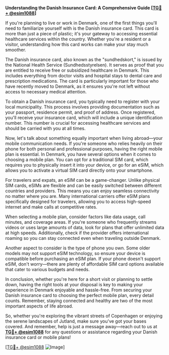**Understanding the Danish Insurance Card: A Comprehensive Guide [[TG💪+ @esim1088](https://t.me/s/esim1088)]**

If you're planning to live or work in Denmark, one of the first things you'll need to familiarize yourself with is the Danish insurance card. This card is more than just a piece of plastic; it's your gateway to accessing essential healthcare services within the country. Whether you're a resident or a visitor, understanding how this card works can make your stay much smoother.

The Danish insurance card, also known as the "sundhedskort," is issued by the National Health Service (Sundhedsstyrelsen). It serves as proof that you are entitled to receive free or subsidized healthcare in Denmark. This includes everything from doctor visits and hospital stays to dental care and prescription medications. The card is particularly important for those who have recently moved to Denmark, as it ensures you're not left without access to necessary medical attention.

To obtain a Danish insurance card, you typically need to register with your local municipality. This process involves providing documentation such as your passport, residence permit, and proof of address. Once registered, you'll receive your insurance card, which will include a unique identification number. This number is crucial for accessing healthcare services and should be carried with you at all times.

Now, let's talk about something equally important when living abroad—your mobile communication needs. If you're someone who relies heavily on their phone for both personal and professional purposes, having the right mobile plan is essential. In Denmark, you have several options when it comes to choosing a mobile plan. You can opt for a traditional SIM card, which requires you to physically insert it into your device, or go for an eSIM, which allows you to activate a virtual SIM card directly onto your smartphone.

For travelers and expats, an eSIM can be a game-changer. Unlike physical SIM cards, eSIMs are flexible and can be easily switched between different countries and providers. This means you can enjoy seamless connectivity no matter where you are. Many international carriers offer eSIM plans specifically designed for travelers, allowing you to access high-speed internet and make calls at competitive rates.

When selecting a mobile plan, consider factors like data usage, call minutes, and coverage areas. If you're someone who frequently streams videos or uses large amounts of data, look for plans that offer unlimited data at high speeds. Additionally, check if the provider offers international roaming so you can stay connected even when traveling outside Denmark.

Another aspect to consider is the type of phone you own. Some older models may not support eSIM technology, so ensure your device is compatible before purchasing an eSIM plan. If your phone doesn't support eSIM, don't worry—there are plenty of affordable SIM card options available that cater to various budgets and needs.

In conclusion, whether you're here for a short visit or planning to settle down, having the right tools at your disposal is key to making your experience in Denmark enjoyable and hassle-free. From securing your Danish insurance card to choosing the perfect mobile plan, every detail counts. Remember, staying connected and healthy are two of the most important aspects of life abroad.

So, whether you're exploring the vibrant streets of Copenhagen or enjoying the serene landscapes of Jutland, make sure you've got your bases covered. And remember, help is just a message away—reach out to us at **[TG💪+ @esim1088](https://t.me/s/esim1088)** for any questions or assistance regarding your Danish insurance card or mobile plans!

[[TG💪+ @esim1088](https://t.me/s/esim1088) ![Image](https://i.postimg.cc/Y0z9fWf4/image.png)]